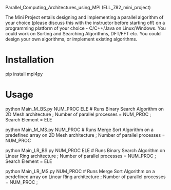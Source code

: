 Parallel_Computing_Architectures_using_MPI (ELL_782_mini_project)

The Mini Project entails designing and implementing a parallel algorithm of your choice (please discuss this with the instructor before starting off) on a programming platform of your choice - C/C++/Java on Linux/Windows. 
You could work on Sorting and Searching Algorithms, DFT/FFT etc. You could design your own algorithms, or implement existing algorithms.

# Installation

pip install mpi4py

# Usage

python Main_M_BS.py NUM_PROC ELE   # Runs Binary Search Algorithm on 2D Mesh architecture ; Number of parallel processes = NUM_PROC ; Search Element = ELE

python Main_M_MS.py NUM_PROC   # Runs Merge Sort Algorithm on a predefined array on 2D Mesh architecture ; Number of parallel processes = NUM_PROC

python Main_LR_BS.py NUM_PROC ELE   # Runs Binary Search Algorithm on Linear Ring architecture ; Number of parallel processes = NUM_PROC ; Search Element = ELE

python Main_LR_MS.py NUM_PROC   # Runs Merge Sort Algorithm on a perdefined array on Linear Ring architecture ; Number of parallel processes = NUM_PROC ; 
